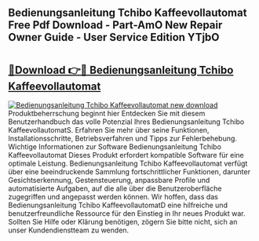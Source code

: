 ## Bedienungsanleitung Tchibo Kaffeevollautomat Free Pdf Download - Part-AmO New Repair Owner Guide - User Service Edition YTjbO

# <h2><a href="http://df3118.blite.top/?on=Bedienungsanleitung+Tchibo+Kaffeevollautomat">🔗Download 👉🔴 Bedienungsanleitung Tchibo Kaffeevollautomat</a></h2>

[![Bedienungsanleitung Tchibo Kaffeevollautomat new download](https://i.imgur.com/lujVjoI.png)](http://df3118.blite.top/?on=Bedienungsanleitung+Tchibo+Kaffeevollautomat)
Produktbeherrschung beginnt hier Entdecken Sie mit diesem Benutzerhandbuch das volle Potenzial Ihres Bedienungsanleitung Tchibo KaffeevollautomatS. Erfahren Sie mehr über seine Funktionen, Installationsschritte, Betriebsverfahren und Tipps zur Fehlerbehebung. Wichtige Informationen zur Software Bedienungsanleitung Tchibo Kaffeevollautomat Dieses Produkt erfordert kompatible Software für eine optimale Leistung. Bedienungsanleitung Tchibo Kaffeevollautomat verfügt über eine beeindruckende Sammlung fortschrittlicher Funktionen, darunter Gesichtserkennung, Gestensteuerung, anpassbare Profile und automatisierte Aufgaben, auf die alle über die Benutzeroberfläche zugegriffen und angepasst werden können. Wir hoffen, dass das Bedienungsanleitung Tchibo KaffeevollautomatD eine hilfreiche und benutzerfreundliche Ressource für den Einstieg in Ihr neues Produkt war. Sollten Sie Hilfe oder Klärung benötigen, zögern Sie bitte nicht, sich an unser Kundendienstteam zu wenden.
